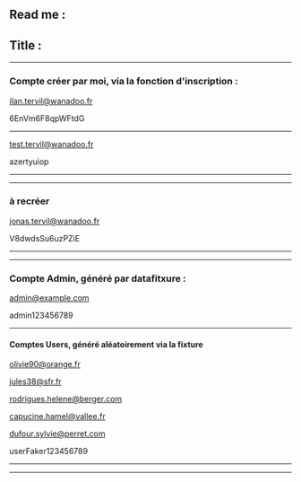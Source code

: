 Read me :
----------------------------------------------------------------

Title :
----------------------------------------------------------------

----------------------------------------------------------------

### Compte créer par moi, via la fonction d'inscription :
ilan.tervil@wanadoo.fr

6EnVm6F8qpWFtdG

----------------------------------------------------------------

test.tervil@wanadoo.fr

azertyuiop

----------------------------------------------------------------
----------------------------------------------------------------
### à recréer

jonas.tervil@wanadoo.fr

V8dwdsSu6uzPZiE

----------------------------------------------------------------
----------------------------------------------------------------

### Compte Admin, généré par datafitxure : 

admin@example.com

admin123456789

----------------------------------------------------------------

#### Comptes Users, généré aléatoirement via la fixture

olivie90@orange.fr

jules38@sfr.fr

rodrigues.helene@berger.com

capucine.hamel@vallee.fr

dufour.sylvie@perret.com

userFaker123456789

----------------------------------------------------------------
----------------------------------------------------------------
